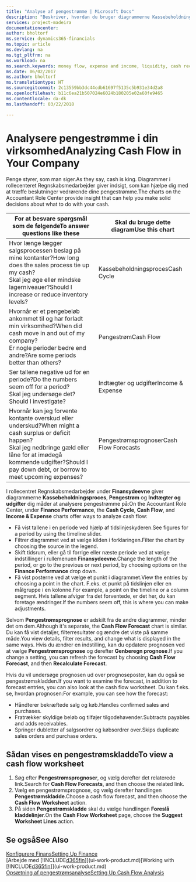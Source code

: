 ```yaml
---
title: "Analyse af pengestrømme | Microsoft Docs"
description: "Beskriver, hvordan du bruger diagrammerne Kassebeholdningsproces, Indtægter og udgifter, Pengestrøm og Pengestrømsprognose til at analysere tidligere og fremtidige pengestrømme til og fra din virksomhed."
services: project-madeira
documentationcenter: 
author: bholtorf
ms.service: dynamics365-financials
ms.topic: article
ms.devlang: na
ms.tgt_pltfrm: na
ms.workload: na
ms.search.keywords: money flow, expense and income, liquidity, cash receipts minus cash payments, Cartera
ms.date: 06/02/2017
ms.author: bholtorf
ms.translationtype: HT
ms.sourcegitcommit: 2c13559bb3dc44cdb61697f5135c5b931e34d2a8
ms.openlocfilehash: b11c6ea21b507024e6024b180205e02a60fe9465
ms.contentlocale: da-dk
ms.lasthandoff: 03/22/2018

---
```

# <a name="analyzing-cash-flow-in-your-company"></a><span data-ttu-id="e8d21-103">Analysere pengestrømme i din virksomhed</span><span class="sxs-lookup"><span data-stu-id="e8d21-103">Analyzing Cash Flow in Your Company</span></span>
<span data-ttu-id="e8d21-104">Penge styrer, som man siger.</span><span class="sxs-lookup"><span data-stu-id="e8d21-104">As they say, cash is king.</span></span> <span data-ttu-id="e8d21-105">Diagrammer i rollecenteret Regnskabsmedarbejder giver indsigt, som kan hjælpe dig med at træffe beslutninger vedrørende dine pengestrømme.</span><span class="sxs-lookup"><span data-stu-id="e8d21-105">The charts on the Accountant Role Center provide insight that can help you make solid decisions about what to do with your cash.</span></span>  

| <span data-ttu-id="e8d21-106">For at besvare spørgsmål som de følgende</span><span class="sxs-lookup"><span data-stu-id="e8d21-106">To answer questions like these</span></span> | <span data-ttu-id="e8d21-107">Skal du bruge dette diagram</span><span class="sxs-lookup"><span data-stu-id="e8d21-107">Use this chart</span></span> |
| --- | --- |
| <span data-ttu-id="e8d21-108">Hvor længe lægger salgsprocessen beslag på mine kontanter?</span><span class="sxs-lookup"><span data-stu-id="e8d21-108">How long does the sales process tie up my cash?</span></span></br> <span data-ttu-id="e8d21-109">Skal jeg øge eller mindske lagerniveauer?</span><span class="sxs-lookup"><span data-stu-id="e8d21-109">Should I increase or reduce inventory levels?</span></span> |<span data-ttu-id="e8d21-110">Kassebeholdningsproces</span><span class="sxs-lookup"><span data-stu-id="e8d21-110">Cash Cycle</span></span> |
| <span data-ttu-id="e8d21-111">Hvornår er et pengebeløb ankommet til og har forladt min virksomhed?</span><span class="sxs-lookup"><span data-stu-id="e8d21-111">When did cash move in and out of my company?</span></span></br> <span data-ttu-id="e8d21-112">Er nogle perioder bedre end andre?</span><span class="sxs-lookup"><span data-stu-id="e8d21-112">Are some periods better than others?</span></span> |<span data-ttu-id="e8d21-113">Pengestrøm</span><span class="sxs-lookup"><span data-stu-id="e8d21-113">Cash Flow</span></span> |
| <span data-ttu-id="e8d21-114">Ser tallene negative ud for en periode?</span><span class="sxs-lookup"><span data-stu-id="e8d21-114">Do the numbers seem off for a period?</span></span></br> <span data-ttu-id="e8d21-115">Skal jeg undersøge det?</span><span class="sxs-lookup"><span data-stu-id="e8d21-115">Should I investigate?</span></span> |<span data-ttu-id="e8d21-116">Indtægter og udgifter</span><span class="sxs-lookup"><span data-stu-id="e8d21-116">Income & Expense</span></span> |
| <span data-ttu-id="e8d21-117">Hvornår kan jeg forvente kontante overskud eller underskud?</span><span class="sxs-lookup"><span data-stu-id="e8d21-117">When might a cash surplus or deficit happen?</span></span></br> <span data-ttu-id="e8d21-118">Skal jeg nedbringe gæld eller låne for at imødegå kommende udgifter?</span><span class="sxs-lookup"><span data-stu-id="e8d21-118">Should I pay down debt, or borrow to meet upcoming expenses?</span></span> |<span data-ttu-id="e8d21-119">Pengestrømsprognoser</span><span class="sxs-lookup"><span data-stu-id="e8d21-119">Cash Flow Forecasts</span></span> |

<span data-ttu-id="e8d21-120">I rollecentret Regnskabsmedarbejder under **Finansydeevne** giver diagrammerne **Kassebeholdningsproces**, **Pengestrøm** og **Indtægter og udgifter** dig måder at analysere pengestrømme på:</span><span class="sxs-lookup"><span data-stu-id="e8d21-120">On the Accountant Role Center, under **Finance Performance**, the **Cash Cycle**, **Cash Flow**, and **Income & Expense** charts offer ways to analyze cash flow:</span></span>  

* <span data-ttu-id="e8d21-121">Få vist tallene i en periode ved hjælp af tidslinjeskyderen.</span><span class="sxs-lookup"><span data-stu-id="e8d21-121">See figures for a period by using the timeline slider.</span></span>  
* <span data-ttu-id="e8d21-122">Filtrer diagrammet ved at vælge kilden i forklaringen.</span><span class="sxs-lookup"><span data-stu-id="e8d21-122">Filter the chart by choosing the source in the legend.</span></span>  
* <span data-ttu-id="e8d21-123">Skift tidsrum, eller gå til forrige eller næste periode ved at vælge indstillinger i rullemenuen **Finansydeevne**.</span><span class="sxs-lookup"><span data-stu-id="e8d21-123">Change the length of the period, or go to the previous or next period, by choosing options on the **Finance Performance** drop down.</span></span>  
* <span data-ttu-id="e8d21-124">Få vist posterne ved at vælge et punkt i diagrammet.</span><span class="sxs-lookup"><span data-stu-id="e8d21-124">View the entries by choosing a point in the chart.</span></span> <span data-ttu-id="e8d21-125">F.eks. et punkt på tidslinjen eller en målgruppe i en kolonne.</span><span class="sxs-lookup"><span data-stu-id="e8d21-125">For example, a point on the timeline or a column segment.</span></span> <span data-ttu-id="e8d21-126">Hvis tallene afviger fra det forventede, er det her, du kan foretage ændringer.</span><span class="sxs-lookup"><span data-stu-id="e8d21-126">If the numbers seem off, this is where you can make adjustments.</span></span>  

<span data-ttu-id="e8d21-127">Selvom **Pengestrømsprognose** er adskilt fra de andre diagrammer, minder det om dem.</span><span class="sxs-lookup"><span data-stu-id="e8d21-127">Although it's separate, the **Cash Flow Forecast** chart is similar.</span></span> <span data-ttu-id="e8d21-128">Du kan få vist detaljer, filterresultater og ændre det viste på samme måde.</span><span class="sxs-lookup"><span data-stu-id="e8d21-128">You view details, filter results, and change what is displayed in the same ways.</span></span> <span data-ttu-id="e8d21-129">Hvis du ændrer en indstilling, kan du opdatere prognosen ved at vælge **Pengestrømsprognose** og derefter **Genberegn prognose**.</span><span class="sxs-lookup"><span data-stu-id="e8d21-129">If you change a setting, you can refresh the forecast by choosing **Cash Flow Forecast**, and then **Recalculate Forecast**.</span></span>

<span data-ttu-id="e8d21-130">Hvis du vil undersøge prognosen ud over prognoseposter, kan du også se pengestrømskladden.</span><span class="sxs-lookup"><span data-stu-id="e8d21-130">If you want to examine the forecast, in addition to forecast entries, you can also look at the cash flow worksheet.</span></span> <span data-ttu-id="e8d21-131">Du kan f.eks. se, hvordan prognosen:</span><span class="sxs-lookup"><span data-stu-id="e8d21-131">For example, you can see how the forecast:</span></span>

* <span data-ttu-id="e8d21-132">Håndterer bekræftede salg og køb.</span><span class="sxs-lookup"><span data-stu-id="e8d21-132">Handles confirmed sales and purchases.</span></span>  
* <span data-ttu-id="e8d21-133">Fratrækker skyldige beløb og tilføjer tilgodehavender.</span><span class="sxs-lookup"><span data-stu-id="e8d21-133">Subtracts payables and adds receivables.</span></span>  
* <span data-ttu-id="e8d21-134">Springer dubletter af salgsordrer og købsordrer over.</span><span class="sxs-lookup"><span data-stu-id="e8d21-134">Skips duplicate sales orders and purchase orders.</span></span>  

## <a name="to-view-a-cash-flow-worksheet"></a><span data-ttu-id="e8d21-135">Sådan vises en pengestrømskladde</span><span class="sxs-lookup"><span data-stu-id="e8d21-135">To view a cash flow worksheet</span></span>
1. <span data-ttu-id="e8d21-136">Søg efter **Pengestrømsprognoser**, og vælg derefter det relaterede link.</span><span class="sxs-lookup"><span data-stu-id="e8d21-136">Search for **Cash Flow Forecasts**, and then choose the related link.</span></span>  
2. <span data-ttu-id="e8d21-137">Vælg en pengestrømsprognose, og vælg derefter handlingen **Pengestrømskladde**.</span><span class="sxs-lookup"><span data-stu-id="e8d21-137">Choose a cash flow forecast, and then choose the **Cash Flow Worksheet** action.</span></span>  
3. <span data-ttu-id="e8d21-138">På siden **Pengestrømskladde** skal du vælge handlingen **Foreslå kladdelinjer**.</span><span class="sxs-lookup"><span data-stu-id="e8d21-138">On the **Cash Flow Worksheet** page, choose the **Suggest Worksheet Lines** action.</span></span>  

## <a name="see-also"></a><span data-ttu-id="e8d21-139">Se også</span><span class="sxs-lookup"><span data-stu-id="e8d21-139">See Also</span></span>
[<span data-ttu-id="e8d21-140">Konfigurere Finans</span><span class="sxs-lookup"><span data-stu-id="e8d21-140">Setting Up Finance</span></span>](finance-setup-finance.md)  
<span data-ttu-id="e8d21-141">[Arbejde med [!INCLUDE[d365fin](includes/d365fin_md.md)]](ui-work-product.md)</span><span class="sxs-lookup"><span data-stu-id="e8d21-141">[Working with [!INCLUDE[d365fin](includes/d365fin_md.md)]](ui-work-product.md)</span></span>  
[<span data-ttu-id="e8d21-142">Opsætning af pengestrømsanalyse</span><span class="sxs-lookup"><span data-stu-id="e8d21-142">Setting Up Cash Flow Analysis</span></span>](finance-setup-cash-flow-analyses.md)  

